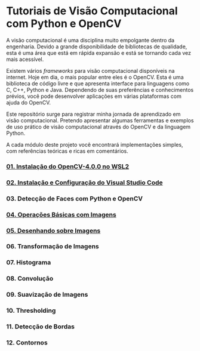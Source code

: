 # Tutoriais de Visão Computacional com Python e OpenCV

A visão computacional é uma disciplina muito empolgante dentro da engenharia. Devido a grande disponibilidade de bibliotecas de qualidade, esta é uma área que está em rápida expansão e está se tornando cada vez mais acessível. 

Existem vários *frameworks* para visão computacional disponíveis na internet. Hoje em dia, o mais popular entre eles é o OpenCV. Esta é uma biblioteca de código livre e que apresenta interface para linguagens como C, C++, Python e Java. Dependendo de suas preferências e conhecimentos prévios, você pode desenvolver aplicações em várias plataformas com ajuda do OpenCV.

Este repositório surge para registrar minha jornada de aprendizado em visão computacional. Pretendo apresentar algumas ferramentas e exemplos de uso prático de visão computacional através do OpenCV e da linguagem Python.

A cada módulo deste projeto você encontrará implementações simples, com referências teóricas e ricas em comentários.

### [01. Instalação do OpenCV-4.0.0 no WSL2](01_OpenCV_Install/README.md)

### [02. Instalação e Configuração do Visual Studio Code](02_VSCode_Setup/README.md)

### 03. Detecção de Faces com Python e OpenCV

### [04. Operações Básicas com Imagens](04_Basic_Image_Operations/image.py)

### [05. Desenhando sobre Imagens](05_Drawing_Images/drawing.py)

### 06. Transformação de Imagens

### 07. Histograma

### 08. Convolução

### 09. Suavização de Imagens

### 10. Thresholding

### 11. Detecção de Bordas

### 12. Contornos


